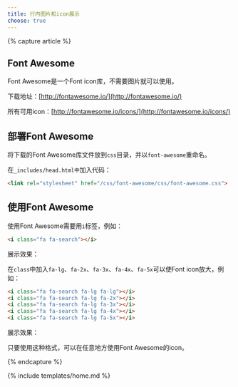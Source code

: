```yaml
---
title: 行内图片和icon展示
choose: true
---
```


{% capture article %}

## Font Awesome

Font Awesome是一个Font icon库，不需要图片就可以使用。

下载地址：[http://fontawesome.io/](http://fontawesome.io/)

所有可用icon：[http://fontawesome.io/icons/](http://fontawesome.io/icons/)

## 部署Font Awesome

将下载的Font Awesome库文件放到`css`目录，并以`font-awesome`重命名。

在`_includes/head.html中`加入代码：

```html
<link rel="stylesheet" href="/css/font-awesome/css/font-awesome.css">
```

## 使用Font Awesome

使用Font Awesome需要用`i`标签，例如：

```html
<i class="fa fa-search"></i>
```

展示效果：<i class="fa fa-search"></i>

在`class`中加入`fa-lg`、`fa-2x`、`fa-3x`、`fa-4x`、`fa-5x`可以使Font icon放大，例如：


```html
<i class="fa fa-search fa-lg fa-lg"></i>
<i class="fa fa-search fa-lg fa-2x"></i>
<i class="fa fa-search fa-lg fa-3x"></i>
<i class="fa fa-search fa-lg fa-4x"></i>
<i class="fa fa-search fa-lg fa-5x"></i>
```

展示效果：
<i class="fa fa-search fa-lg fa-lg"></i>
<i class="fa fa-search fa-lg fa-2x"></i>
<i class="fa fa-search fa-lg fa-3x"></i>
<i class="fa fa-search fa-lg fa-4x"></i>
<i class="fa fa-search fa-lg fa-5x"></i>

只要使用这种格式，可以在任意地方使用Font Awesome的icon。

{% endcapture %}

{% include templates/home.md %}
